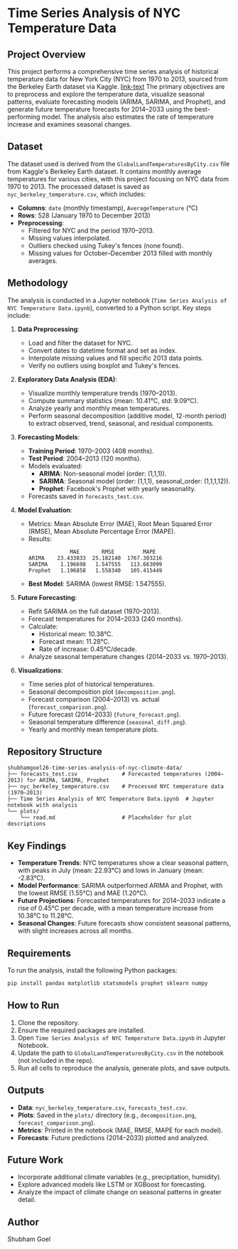 # Time Series Analysis of NYC Temperature Data

## Project Overview
This project performs a comprehensive time series analysis of historical temperature data for New York City (NYC) from 1970 to 2013, sourced from the Berkeley Earth dataset via Kaggle.
[link-text](https://www.kaggle.com/datasets/berkeleyearth/climate-change-earth-surface-temperature-data)
The primary objectives are to preprocess and explore the temperature data, visualize seasonal patterns, evaluate forecasting models (ARIMA, SARIMA, and Prophet), and generate future temperature forecasts for 2014–2033 using the best-performing model. The analysis also estimates the rate of temperature increase and examines seasonal changes.

## Dataset
The dataset used is derived from the `GlobalLandTemperaturesByCity.csv` file from Kaggle's Berkeley Earth dataset. It contains monthly average temperatures for various cities, with this project focusing on NYC data from 1970 to 2013. The processed dataset is saved as `nyc_berkeley_temperature.csv`, which includes:
- **Columns**: `date` (monthly timestamp), `AverageTemperature` (°C)
- **Rows**: 528 (January 1970 to December 2013)
- **Preprocessing**:
  - Filtered for NYC and the period 1970–2013.
  - Missing values interpolated.
  - Outliers checked using Tukey's fences (none found).
  - Missing values for October–December 2013 filled with monthly averages.

## Methodology
The analysis is conducted in a Jupyter notebook (`Time Series Analysis of NYC Temperature Data.ipynb`), converted to a Python script. Key steps include:

1. **Data Preprocessing**:
   - Load and filter the dataset for NYC.
   - Convert dates to datetime format and set as index.
   - Interpolate missing values and fill specific 2013 data points.
   - Verify no outliers using boxplot and Tukey's fences.

2. **Exploratory Data Analysis (EDA)**:
   - Visualize monthly temperature trends (1970–2013).
   - Compute summary statistics (mean: 10.41°C, std: 9.09°C).
   - Analyze yearly and monthly mean temperatures.
   - Perform seasonal decomposition (additive model, 12-month period) to extract observed, trend, seasonal, and residual components.

3. **Forecasting Models**:
   - **Training Period**: 1970–2003 (408 months).
   - **Test Period**: 2004–2013 (120 months).
   - Models evaluated:
     - **ARIMA**: Non-seasonal model (order: (1,1,1)).
     - **SARIMA**: Seasonal model (order: (1,1,1), seasonal_order: (1,1,1,12)).
     - **Prophet**: Facebook's Prophet with yearly seasonality.
   - Forecasts saved in `forecasts_test.csv`.

4. **Model Evaluation**:
   - Metrics: Mean Absolute Error (MAE), Root Mean Squared Error (RMSE), Mean Absolute Percentage Error (MAPE).
   - Results:
     ```
                  MAE       RMSE         MAPE
     ARIMA    23.433833  25.182140  1767.303216
     SARIMA    1.196698   1.547555   113.663099
     Prophet   1.196858   1.558340   105.415449
     ```
   - **Best Model**: SARIMA (lowest RMSE: 1.547555).

5. **Future Forecasting**:
   - Refit SARIMA on the full dataset (1970–2013).
   - Forecast temperatures for 2014–2033 (240 months).
   - Calculate:
     - Historical mean: 10.38°C.
     - Forecast mean: 11.28°C.
     - Rate of increase: 0.45°C/decade.
   - Analyze seasonal temperature changes (2014–2033 vs. 1970–2013).

6. **Visualizations**:
   - Time series plot of historical temperatures.
   - Seasonal decomposition plot (`decomposition.png`).
   - Forecast comparison (2004–2013) vs. actual (`forecast_comparison.png`).
   - Future forecast (2014–2033) (`future_forecast.png`).
   - Seasonal temperature difference (`seasonal_diff.png`).
   - Yearly and monthly mean temperature plots.

## Repository Structure
```
shubhamgoel26-time-series-analysis-of-nyc-climate-data/
├── forecasts_test.csv              # Forecasted temperatures (2004–2013) for ARIMA, SARIMA, Prophet
├── nyc_berkeley_temperature.csv    # Processed NYC temperature data (1970–2013)
├── Time Series Analysis of NYC Temperature Data.ipynb  # Jupyter notebook with analysis
└── plots/
    └── read.md                     # Placeholder for plot descriptions
```

## Key Findings
- **Temperature Trends**: NYC temperatures show a clear seasonal pattern, with peaks in July (mean: 22.93°C) and lows in January (mean: -2.83°C).
- **Model Performance**: SARIMA outperformed ARIMA and Prophet, with the lowest RMSE (1.55°C) and MAE (1.20°C).
- **Future Projections**: Forecasted temperatures for 2014–2033 indicate a rise of 0.45°C per decade, with a mean temperature increase from 10.38°C to 11.28°C.
- **Seasonal Changes**: Future forecasts show consistent seasonal patterns, with slight increases across all months.

## Requirements
To run the analysis, install the following Python packages:
```bash
pip install pandas matplotlib statsmodels prophet sklearn numpy
```

## How to Run
1. Clone the repository.
2. Ensure the required packages are installed.
3. Open `Time Series Analysis of NYC Temperature Data.ipynb` in Jupyter Notebook.
4. Update the path to `GlobalLandTemperaturesByCity.csv` in the notebook (not included in the repo).
5. Run all cells to reproduce the analysis, generate plots, and save outputs.

## Outputs
- **Data**: `nyc_berkeley_temperature.csv`, `forecasts_test.csv`.
- **Plots**: Saved in the `plots/` directory (e.g., `decomposition.png`, `forecast_comparison.png`).
- **Metrics**: Printed in the notebook (MAE, RMSE, MAPE for each model).
- **Forecasts**: Future predictions (2014–2033) plotted and analyzed.

## Future Work
- Incorporate additional climate variables (e.g., precipitation, humidity).
- Explore advanced models like LSTM or XGBoost for forecasting.
- Analyze the impact of climate change on seasonal patterns in greater detail.

## Author
Shubham Goel
